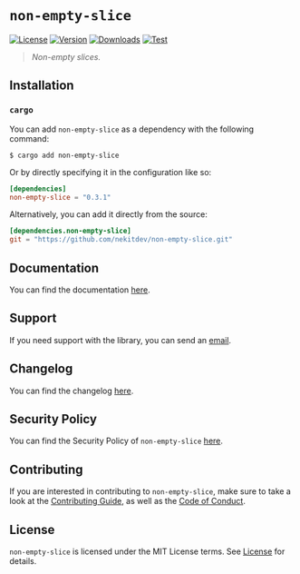 # `non-empty-slice`

[![License][License Badge]][License]
[![Version][Version Badge]][Crate]
[![Downloads][Downloads Badge]][Crate]
[![Test][Test Badge]][Actions]

> *Non-empty slices.*

## Installation

### `cargo`

You can add `non-empty-slice` as a dependency with the following command:

```console
$ cargo add non-empty-slice
```

Or by directly specifying it in the configuration like so:

```toml
[dependencies]
non-empty-slice = "0.3.1"
```

Alternatively, you can add it directly from the source:

```toml
[dependencies.non-empty-slice]
git = "https://github.com/nekitdev/non-empty-slice.git"
```

## Documentation

You can find the documentation [here][Documentation].

## Support

If you need support with the library, you can send an [email][Email].

## Changelog

You can find the changelog [here][Changelog].

## Security Policy

You can find the Security Policy of `non-empty-slice` [here][Security].

## Contributing

If you are interested in contributing to `non-empty-slice`, make sure to take a look at the
[Contributing Guide][Contributing Guide], as well as the [Code of Conduct][Code of Conduct].

## License

`non-empty-slice` is licensed under the MIT License terms. See [License][License] for details.

[Email]: mailto:support@nekit.dev

[Discord]: https://nekit.dev/chat

[Actions]: https://github.com/nekitdev/non-empty-slice/actions

[Changelog]: https://github.com/nekitdev/non-empty-slice/blob/main/CHANGELOG.md
[Code of Conduct]: https://github.com/nekitdev/non-empty-slice/blob/main/CODE_OF_CONDUCT.md
[Contributing Guide]: https://github.com/nekitdev/non-empty-slice/blob/main/CONTRIBUTING.md
[Security]: https://github.com/nekitdev/non-empty-slice/blob/main/SECURITY.md

[License]: https://github.com/nekitdev/non-empty-slice/blob/main/LICENSE

[Crate]: https://crates.io/crates/non-empty-slice
[Documentation]: https://docs.rs/non-empty-slice

[License Badge]: https://img.shields.io/crates/l/non-empty-slice
[Version Badge]: https://img.shields.io/crates/v/non-empty-slice
[Downloads Badge]: https://img.shields.io/crates/dr/non-empty-slice
[Test Badge]: https://github.com/nekitdev/non-empty-slice/workflows/test/badge.svg
